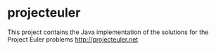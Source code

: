 projecteuler
============

This project contains the Java implementation of the solutions for the Project Euler problems
http://projecteuler.net
